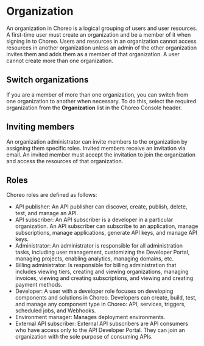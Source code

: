 ﻿# Organization

An organization in Choreo is a logical grouping of users and user resources. A first-time user must create an organization and be a member of it when signing in to Choreo. Users and resources in an organization cannot access resources in another organization unless an admin of the other organization invites them and adds them as a member of that organization. A user cannot create more than one organization.

## Switch organizations

If you are a member of more than one organization, you can switch from one organization to another when necessary. To do this, select the required organization from the **Organization** list in the Choreo Console header.

## Inviting members

An organization administrator can invite members to the organization by assigning them specific roles. Invited members receive an invitation via email. An invited member must accept the invitation to join the organization and access the resources of that organization.

## Roles

Choreo roles are defined as follows:

- API publisher: An API publisher can discover, create, publish, delete, test, and manage an API.
- API subscriber: An API subscriber is a developer in a particular organization. An API subscriber can subscribe to an application, manage subscriptions, manage applications, generate API keys, and manage API keys.
- Administrator: An administrator is responsible for all administration tasks, including user management, customizing the Developer Portal, managing projects, enabling analytics, managing domains, etc.
- Billing administrator: Is responsible for billing administration that includes viewing tiers, creating and viewing organizations, managing invoices, viewing and creating subscriptions, and viewing and creating payment methods.
- Developer: A user with a developer role focuses on developing components and solutions in Choreo. Developers can create, build, test, and manage any component type in Choreo: API, services, triggers, scheduled jobs, and Webhooks.
- Environment manager: Manages deployment environments.
- External API subscriber: External API subscribers are API consumers who have access only to the API Developer Portal. They can join an organization with the sole purpose of consuming APIs.


